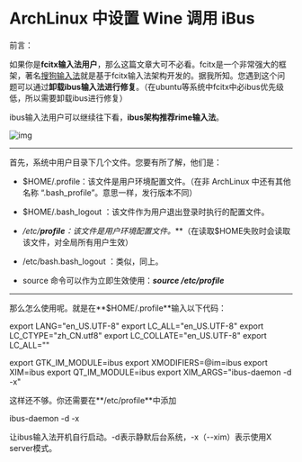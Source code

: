 # ArchLinux 中设置 Wine 调用 iBus

前言：

如果你是**fcitx输入法用户**，那么这篇文章大可不必看。fcitx是一个非常强大的框架，著名[搜狗输入法](http://pinyin.sogou.com/linux/)就是基于fcitx输入法架构开发的。据我所知。您遇到这个问题可以通过**卸载ibus输入法进行修复**。（在ubuntu等系统中fcitx中必ibus优先级低，所以需要卸载ibus进行修复）

ibus输入法用户可以继续往下看，**ibus架构推荐rime输入法**。

![img](https://images2015.cnblogs.com/blog/952608/201606/952608-20160624195252188-2039130374.png)

------

首先，系统中用户目录下几个文件。您要有所了解，他们是：

- $HOME/.profile：该文件是用户环境配置文件。（在非 ArchLinux 中还有其他名称 “.bash_profile”。意思一样，发行版本不同）
- $HOME/.bash_logout ：该文件作为用户退出登录时执行的配置文件。

- **/etc/****profile*****：该文件是用户环境配置文件。***（在读取$HOME失败时会读取该文件，对全局所有用户生效）
- /etc/bash.bash_logout ：类似，同上。
- source 命令可以作为立即生效使用：***source /etc/profile***

------

那么怎么使用呢。就是在**$HOME/.profile**输入以下代码：

export LANG="en_US.UTF-8"
export LC_ALL="en_US.UTF-8"
export LC_CTYPE="zh_CN.utf8"
export LC_COLLATE="en_US.UTF-8"
export LC_ALL=""

export GTK_IM_MODULE=ibus
export XMODIFIERS=@im=ibus
export XIM=ibus
export QT_IM_MODULE=ibus
export XIM_ARGS="ibus-daemon -d -x"

这样还不够。你还需要在**/etc/profile**中添加

ibus-daemon -d -x

让ibus输入法开机自行启动。-d表示静默后台系统，-x（--xim）表示使用X server模式。